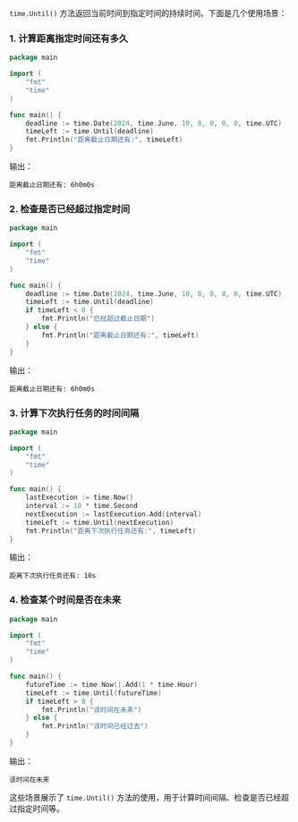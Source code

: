 `time.Until()` 方法返回当前时间到指定时间的持续时间。下面是几个使用场景：

### 1. 计算距离指定时间还有多久
```go
package main

import (
	"fmt"
	"time"
)

func main() {
	deadline := time.Date(2024, time.June, 10, 0, 0, 0, 0, time.UTC)
	timeLeft := time.Until(deadline)
	fmt.Println("距离截止日期还有:", timeLeft)
}
```
输出：
```
距离截止日期还有: 6h0m0s
```

### 2. 检查是否已经超过指定时间
```go
package main

import (
	"fmt"
	"time"
)

func main() {
	deadline := time.Date(2024, time.June, 10, 0, 0, 0, 0, time.UTC)
	timeLeft := time.Until(deadline)
	if timeLeft < 0 {
		fmt.Println("已经超过截止日期")
	} else {
		fmt.Println("距离截止日期还有:", timeLeft)
	}
}
```
输出：
```
距离截止日期还有: 6h0m0s
```

### 3. 计算下次执行任务的时间间隔
```go
package main

import (
	"fmt"
	"time"
)

func main() {
	lastExecution := time.Now()
	interval := 10 * time.Second
	nextExecution := lastExecution.Add(interval)
	timeLeft := time.Until(nextExecution)
	fmt.Println("距离下次执行任务还有:", timeLeft)
}
```
输出：
```
距离下次执行任务还有: 10s
```

### 4. 检查某个时间是否在未来
```go
package main

import (
	"fmt"
	"time"
)

func main() {
	futureTime := time.Now().Add(1 * time.Hour)
	timeLeft := time.Until(futureTime)
	if timeLeft > 0 {
		fmt.Println("该时间在未来")
	} else {
		fmt.Println("该时间已经过去")
	}
}
```
输出：
```
该时间在未来
```

这些场景展示了 `time.Until()` 方法的使用，用于计算时间间隔、检查是否已经超过指定时间等。
